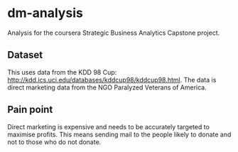 # dm-analysis

Analysis for the coursera Strategic Business Analytics Capstone project.

## Dataset

This uses data from the KDD 98 Cup: http://kdd.ics.uci.edu/databases/kddcup98/kddcup98.html. The data is direct marketing data from the NGO Paralyzed Veterans of America.

## Pain point

Direct marketing is expensive and needs to be accurately targeted to maximise profits. This means sending mail to the people likely to donate and not to those who do not donate.